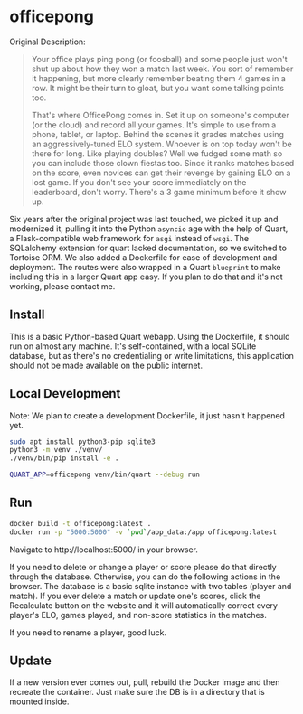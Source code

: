 # officepong

Original Description:

> Your office plays ping pong (or foosball) and some people just won't shut up about how they won a match last week. You sort of remember it happening, but more clearly remember beating them 4 games in a row. It might be their turn to gloat, but you want some talking points too.
> 
> That's where OfficePong comes in. Set it up on someone's computer (or the cloud) and record all your games. It's simple to use from a phone, tablet, or laptop. Behind the scenes it grades matches using an aggressively-tuned ELO system. Whoever is on top today won't be there for long. Like playing doubles? Well we fudged some math so you can include those clown fiestas too. Since it ranks matches based on the score, even novices can get their revenge by gaining ELO on a lost game. If you don't see your score immediately on the leaderboard, don't worry. There's a 3 game minimum before it show up.

Six years after the original project was last touched, we picked it up and modernized it, pulling it into the Python `asyncio` age with the help of Quart, a Flask-compatible web framework for `asgi` instead of `wsgi`. The SQLalchemy extension for quart lacked documentation, so we switched to Tortoise ORM. We also added a Dockerfile for ease of development and deployment. The routes were also wrapped in a Quart `blueprint` to make including this in a larger Quart app easy. If you plan to do that and it's not working, please contact me.

## Install

This is a basic Python-based Quart webapp. Using the Dockerfile, it should run on almost any machine. It's self-contained, with a local SQLite database, but as there's no credentialing or write limitations, this application should not be made available on the public internet.

## Local Development

Note: We plan to create a development Dockerfile, it just hasn't happened yet.

```bash
sudo apt install python3-pip sqlite3
python3 -m venv ./venv/
./venv/bin/pip install -e .

QUART_APP=officepong venv/bin/quart --debug run
```

## Run

```bash
docker build -t officepong:latest .
docker run -p "5000:5000" -v `pwd`/app_data:/app officepong:latest
```

Navigate to http://localhost:5000/ in your browser. 

If you need to delete or change a player or score please do that directly through the database. Otherwise, you can do the following actions in the browser. The database is a basic sqlite instance with two tables (player and match). If you ever delete a match or update one's scores, click the Recalculate button on the website and it will automatically correct every player's ELO, games played, and non-score statistics in the matches.

If you need to rename a player, good luck.

## Update

If a new version ever comes out, pull, rebuild the Docker image and then recreate the container. Just make sure the DB is in a directory that is mounted inside.

